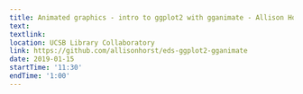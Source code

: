 ```yaml
---
title: Animated graphics - intro to ggplot2 with gganimate - Allison Horst
text: 
textlink: 
location: UCSB Library Collaboratory
link: https://github.com/allisonhorst/eds-ggplot2-gganimate
date: 2019-01-15
startTime: '11:30'
endTime: '1:00'
---
```


